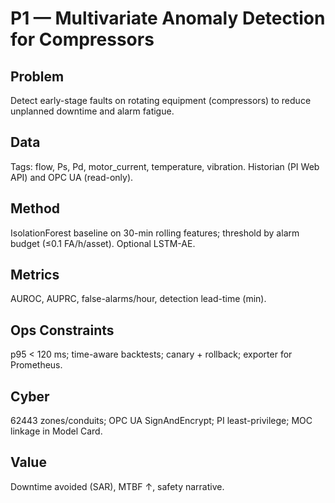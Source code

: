 # P1 — Multivariate Anomaly Detection for Compressors

## Problem
Detect early-stage faults on rotating equipment (compressors) to reduce unplanned downtime and alarm fatigue.

## Data
Tags: flow, Ps, Pd, motor_current, temperature, vibration. Historian (PI Web API) and OPC UA (read-only).

## Method
IsolationForest baseline on 30-min rolling features; threshold by alarm budget (≤0.1 FA/h/asset). Optional LSTM-AE.

## Metrics
AUROC, AUPRC, false-alarms/hour, detection lead-time (min).

## Ops Constraints
p95 < 120 ms; time-aware backtests; canary + rollback; exporter for Prometheus.

## Cyber
62443 zones/conduits; OPC UA SignAndEncrypt; PI least-privilege; MOC linkage in Model Card.

## Value
Downtime avoided (SAR), MTBF ↑, safety narrative.
